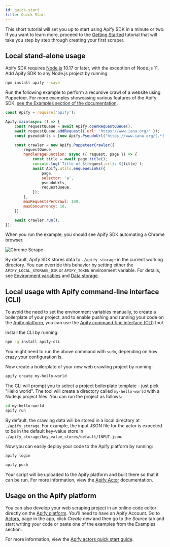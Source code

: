 ```yaml
---
id: quick-start
title: Quick Start
---
```


This short tutorial will set you up to start using Apify SDK in a minute or two.
If you want to learn more, proceed to the [Getting Started](/docs/guides/getting-started)
tutorial that will take you step by step through creating your first scraper.

## Local stand-alone usage
Apify SDK requires [Node.js](https://nodejs.org/en/) 10.17 or later, with the exception of Node.js 11.
Add Apify SDK to any Node.js project by running:

```bash
npm install apify --save
```

Run the following example to perform a recursive crawl of a website using Puppeteer. For more examples showcasing various features of the Apify SDK,
[see the Examples section of the documentation](/docs/examples/basic-crawler).

```javascript
const Apify = require('apify');

Apify.main(async () => {
    const requestQueue = await Apify.openRequestQueue();
    await requestQueue.addRequest({ url: 'https://www.iana.org/' });
    const pseudoUrls = [new Apify.PseudoUrl('https://www.iana.org/[.*]')];

    const crawler = new Apify.PuppeteerCrawler({
        requestQueue,
        handlePageFunction: async ({ request, page }) => {
            const title = await page.title();
            console.log(`Title of ${request.url}: ${title}`);
            await Apify.utils.enqueueLinks({
                page,
                selector: 'a',
                pseudoUrls,
                requestQueue,
            });
        },
        maxRequestsPerCrawl: 100,
        maxConcurrency: 10,
    });

    await crawler.run();
});
```

When you run the example, you should see Apify SDK automating a Chrome browser.

![Chrome Scrape](/img/chrome_scrape.gif)

By default, Apify SDK stores data to `./apify_storage` in the current working directory. You can override this behavior by setting either the
`APIFY_LOCAL_STORAGE_DIR` or `APIFY_TOKEN` environment variable. For details, see [Environment variables](/docs/guides/environment-variables) and
[Data storage](/docs/guides/data-storage).

## Local usage with Apify command-line interface (CLI)

To avoid the need to set the environment variables manually, to create a boilerplate of your project, and to enable pushing and running your code on
the [Apify platform](/docs/guides/apify-platform), you can use the [Apify command-line interface (CLI)](https://github.com/apify/apify-cli) tool.

Install the CLI by running:

```bash
npm -g install apify-cli
```

You might need to run the above command with `sudo`, depending on how crazy your configuration is.

Now create a boilerplate of your new web crawling project by running:

```bash
apify create my-hello-world
```

The CLI will prompt you to select a project boilerplate template - just pick "Hello world". The tool will create a directory called `my-hello-world`
with a Node.js project files. You can run the project as follows:

```bash
cd my-hello-world
apify run
```

By default, the crawling data will be stored in a local directory at `./apify_storage`. For example, the input JSON file for the actor is expected to
be in the default key-value store in `./apify_storage/key_value_stores/default/INPUT.json`.

Now you can easily deploy your code to the Apify platform by running:

```bash
apify login
```

```bash
apify push
```

Your script will be uploaded to the Apify platform and built there so that it can be run. For more information, view the
[Apify Actor](https://docs.apify.com/cli) documentation.

## Usage on the Apify platform

You can also develop your web scraping project in an online code editor directly on the [Apify platform](/docs/guides/apify-platform).
You'll need to have an Apify Account. Go to [Actors](https://my.apify.com/actors), page in the app, click <i>Create new</i>
and then go to the <i>Source</i> tab and start writing your code or paste one of the examples from the Examples section.

For more information, view the [Apify actors quick start guide](https://docs.apify.com/actor/quick-start).
